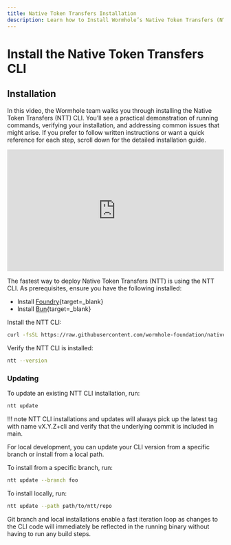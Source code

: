 ```yaml
---
title: Native Token Transfers Installation
description: Learn how to Install Wormhole’s Native Token Transfers (NTT) framework, a flexible and composable framework for transferring tokens across blockchains.
---
```


# Install the Native Token Transfers CLI

## Installation

In this video, the Wormhole team walks you through installing the Native Token Transfers (NTT) CLI. You’ll see a practical demonstration of running commands, verifying your installation, and addressing common issues that might arise. If you prefer to follow written instructions or want a quick reference for each step, scroll down for the detailed installation guide.

<style>.embed-container { position: relative; padding-bottom: 56.25%; height: 0; overflow: hidden; max-width: 100%; } .embed-container iframe, .embed-container object, .embed-container embed { position: absolute; top: 0; left: 0; width: 100%; height: 100%; }</style><div class='embed-container'><iframe src='https://www.youtube.com/embed/ltZmeyjUxRk?start=1685' frameborder='0' allowfullscreen></iframe></div>

The fastest way to deploy Native Token Transfers (NTT) is using the NTT CLI. As prerequisites, ensure you have the following installed:

- Install [Foundry](https://book.getfoundry.sh/getting-started/installation){target=\_blank}
- Install [Bun](https://bun.sh/){target=\_blank}

Install the NTT CLI:

```bash
curl -fsSL https://raw.githubusercontent.com/wormhole-foundation/native-token-transfers/main/cli/install.sh | bash
```

Verify the NTT CLI is installed:

```bash
ntt --version
```

### Updating

To update an existing NTT CLI installation, run:

```bash
ntt update
```

!!! note
    NTT CLI installations and updates will always pick up the latest tag with name vX.Y.Z+cli and verify that the underlying commit is included in main.

For local development, you can update your CLI version from a specific branch or install from a local path.

To install from a specific branch, run:

```bash
ntt update --branch foo
```

To install locally, run:
```bash
ntt update --path path/to/ntt/repo
```

Git branch and local installations enable a fast iteration loop as changes to the CLI code will immediately be reflected in the running binary without having to run any build steps.
